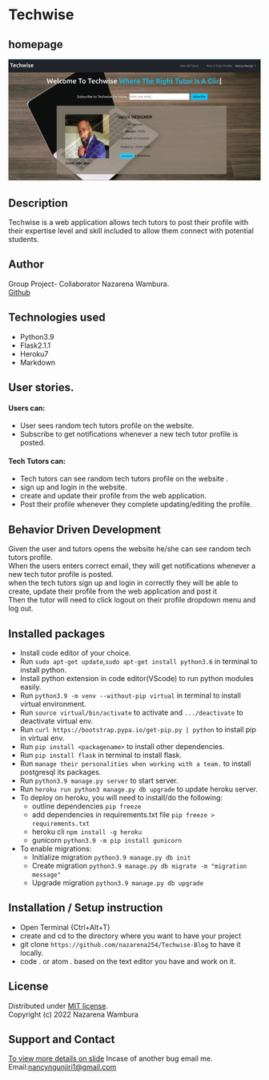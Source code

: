 # Techwise

## homepage
![nazzblog](techwise.jpeg)


## Description
Techwise is a web application allows tech tutors to post their profile with their expertise level and skill included to allow them connect with potential students.

## Author
Group Project- Collaborator
Nazarena Wambura.</br>
[Github](https://github.com/nazarena254)

## Technologies used
* Python3.9
* Flask2.1.1
* Heroku7
* Markdown


## User stories.
#### Users can:
- User sees random tech tutors profile on the website.
- Subscribe to get notifications whenever a new tech tutor profile is posted.

#### Tech Tutors can:
- Tech tutors can see random tech tutors profile on the website .
- sign up and login in the website.
- create and update their profile from the web application.
- Post their profile whenever they complete updating/editing the profile.


## Behavior Driven Development
 Given the user and tutors opens the website he/she can see random tech tutors profile.<br>
 When the users enters correct email, they will get notifications whenever a new tech tutor profile is posted.<br>
 when the tech tutors sign up and login in correctly they will be able to create, update their profile from the web application and post it<br>
 Then the tutor will need to click logout on their profile dropdown menu and log out.


 ## Installed packages
* Install code editor of your choice.
* Run `sudo apt-get update`,`sudo apt-get install python3.6` in terminal to install python.
* Install python extension in code editor(VScode) to run python modules easily.
* Run `python3.9 -m venv --without-pip virtual` in terminal to install virtual environment.
* Run `source virtual/bin/activate` to activate and `.../deactivate` to deactivate virtual env.
* Run `curl https://bootstrap.pypa.io/get-pip.py | python` to install pip in virtual env.
* Run `pip install <packagename>` to install other dependencies.
* Run `pip install flask` in terminal to install flask.
* Run `manage their personalities when working with a team.` to install postgresql its packages.
* Run `python3.9 manage.py server` to start server.
* Run `heroku run python3 manage.py db upgrade` to update heroku server. 
* To deploy on heroku, you will need to install/do the following:
   - outline dependencies `pip freeze`  
   - add dependencies in requirements.txt file `pip freeze > requirements.txt`
   - heroku cli `npm install -g heroku`
   - gunicorn  `python3.9 -m pip install gunicorn`
* To enable migrations:
   - Initialize migration `python3.9 manage.py db init`
   - Create migration `python3.9 manage.py db migrate -m "migration message"`  
   - Upgrade migration `python3.9 manage.py db upgrade` 

 

## Installation / Setup instruction
* Open Terminal {Ctrl+Alt+T}
* create and cd to the directory where you want to have your project
* git clone `https://github.com/nazarena254/Techwise-Blog` to have it locally.
* code . or atom . based on the text editor you have and work on it.

## License
Distributed under [MIT license](https://github.com/nazarena254/Techwise-Blog/blob/master/LICENSE).</br>
Copyright (c) 2022 Nazarena Wambura

## Support and Contact
[To view more details on slide](https://docs.google.com/presentation/d/1D0JV67sZYvK5ppWZa9txNKZl-Ogl5qcnEuLHShAwQVs/edit?usp=sharing)
Incase of another bug email me.</br>
Email:<nancyngunjiri1@gmail.com>
